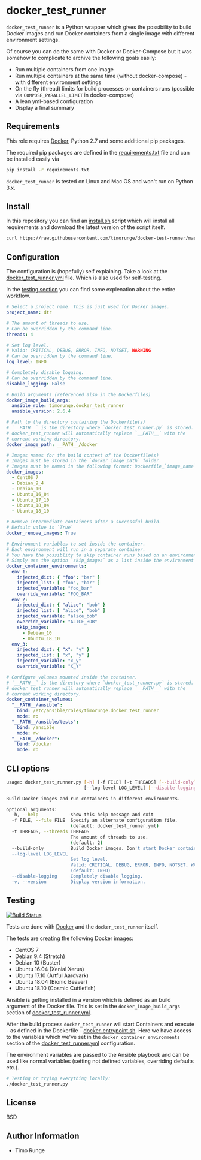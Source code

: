 docker_test_runner
==================

`docker_test_runner` is a Python wrapper which gives the possibility to build
Docker images and run Docker containers from a single image with different
environment settings.

Of course you can do the same with Docker or Docker-Compose but it was somehow
to complicate to archive the following goals easily:

- Run multiple containers from one image
- Run multiple containers at the same time (without docker-compose) - with
  different environment settings
- On the fly (thread) limits for build processes or containers runs
  (possible via `COMPOSE_PARALLEL_LIMIT` in docker-compose)
- A lean yml-based configuration
- Display a final summary

Requirements
------------

This role requires [Docker](https://www.docker.com), Python 2.7 and some
additional pip packages.

The required pip packages are defined in the
[requirements.txt](requirements.txt) file and can be installed easily via

```sh
pip install -r requirements.txt
```

`docker_test_runner` is tested on Linux and Mac OS and won't run on Python 3.x.

Install
-------

In this repository you can find an [install.sh](install.sh) script which will
install all requirements and download the latest version of the script itself.

```sh
curl https://raw.githubusercontent.com/timorunge/docker-test-runner/master/install.sh | sh
```

Configuration
-------------

The configuration is (hopefully) self explaining. Take a look at the
[docker_test_runner.yml](docker_test_runner.yml) file. Which is also used
for self-testing.

In the [testing section](#testing) you can find some explenation about
the entire workflow.

```yaml
# Select a project name. This is just used for Docker images.
project_name: dtr

# The amount of threads to use.
# Can be overridden by the command line.
threads: 4

# Set log level.
# Valid: CRITICAL, DEBUG, ERROR, INFO, NOTSET, WARNING
# Can be overridden by the command line.
log_level: INFO

# Completely disable logging.
# Can be overridden by the command line.
disable_logging: False

# Build arguments (referenced also in the Dockerfiles)
docker_image_build_args:
  ansible_role: timorunge.docker_test_runner
  ansible_version: 2.6.4

# Path to the directory containing the Dockerfile(s)
# `__PATH__` is the directory where `docker_test_runner.py` is stored.
# docker_test_runner will automatically replace `__PATH__` with the
# current working directory.
docker_image_path: __PATH__/docker

# Images names for the build context of the Dockerfile(s)
# Images must be stored in the `docker_image_path` folder.
# Images must be named in the following format: Dockerfile_`image_name`.
docker_images:
  - CentOS_7
  - Debian_9_4
  - Debian_10
  - Ubuntu_16_04
  - Ubuntu_17_10
  - Ubuntu_18_04
  - Ubuntu_18_10

# Remove intermediate containers after a successful build.
# Default value is `True`
docker_remove_images: True

# Environment variables to set inside the container.
# Each environment will run in a separate container.
# You have the possiblity to skip container runs based on an environment.
# Simply use the option `skip_images` as a list inside the environment itself.
docker_container_environments:
  env_1:
    injected_dict: { "foo": "bar" }
    injected_list: [ "foo", "bar" ]
    injected_variable: "foo_bar"
    override_variable: "FOO_BAR"
  env_2:
    injected_dict: { "alice": "bob" }
    injected_list: [ "alice", "bob" ]
    injected_variable: "alice_bob"
    override_variable: "ALICE_BOB"
    skip_images:
      - Debian_10
      - Ubuntu_18_10
  env_3:
    injected_dict: { "x": "y" }
    injected_list: [ "x", "y" ]
    injected_variable: "x_y"
    override_variable: "X_Y"

# Configure volumes mounted inside the container.
# `__PATH__` is the directory where `docker_test_runner.py` is stored.
# docker_test_runner will automatically replace `__PATH__` with the
# current working directory.
docker_container_volumes:
  "__PATH__/ansible":
    bind: /etc/ansible/roles/timorunge.docker_test_runner
    mode: ro
  "__PATH__/ansible/tests":
    bind: /ansible
    mode: rw
  "__PATH__/docker":
    bind: /docker
    mode: ro
```

CLI options
-----------

```sh
usage: docker_test_runner.py [-h] [-f FILE] [-t THREADS] [--build-only]
                             [--log-level LOG_LEVEL] [--disable-logging] [-v]

Build Docker images and run containers in different environments.

optional arguments:
  -h, --help            show this help message and exit
  -f FILE, --file FILE  Specify an alternate configuration file.
                        (default: docker_test_runner.yml)
  -t THREADS, --threads THREADS
                        The amount of threads to use.
                        (default: 2)
  --build-only          Build Docker images. Don't start Docker containers.
  --log-level LOG_LEVEL
                        Set log level.
                        Valid: CRITICAL, DEBUG, ERROR, INFO, NOTSET, WARNING
                        (default: INFO)
  --disable-logging     Completely disable logging.
  -v, --version         Display version information.
```

Testing
-------

[![Build Status](https://travis-ci.org/timorunge/docker-test-runner.svg?branch=master)](https://travis-ci.org/timorunge/docker-test-runner)

Tests are done with [Docker](https://www.docker.com) and the
`docker_test_runner` itself.

The tests are creating the following Docker images:

* CentOS 7
* Debian 9.4 (Stretch)
* Debian 10 (Buster)
* Ubuntu 16.04 (Xenial Xerus)
* Ubuntu 17.10 (Artful Aardvark)
* Ubuntu 18.04 (Bionic Beaver)
* Ubuntu 18.10 (Cosmic Cuttlefish)

Ansible is getting installed in a version which is defined as an build argument
of the Docker file. This is set in the `docker_image_build_args` section of
[docker_test_runner.yml](docker_test_runner.yml).

After the build process `docker_test_runner` will start Containers and execute -
as defined in the Dockerfile -
[docker-entrypoint.sh](docker/docker-entrypoint.sh). Here we have access
to the variables which we've set in the `docker_container_environments` section
of the [docker_test_runner.yml](docker_test_runner.yml) configuration.

The environment variables are passed to the Ansible playbook and can be used
like normal variables (setting not defined variables, overriding defaults etc.).

```sh
# Testing or trying everything locally:
./docker_test_runner.py
```

License
-------
BSD

Author Information
------------------

- Timo Runge
